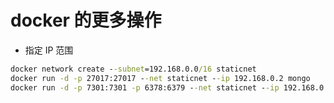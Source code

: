 # docker 的更多操作

- 指定 IP 范围

```cmd
docker network create --subnet=192.168.0.0/16 staticnet
docker run -d -p 27017:27017 --net staticnet --ip 192.168.0.2 mongo
docker run -d -p 7301:7301 -p 6378:6379 --net staticnet --ip 192.168.0.3 node:easyMock
```